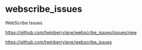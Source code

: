 # webscribe_issues
WebScribe Issues


https://github.com/twinberrylane/webscribe_issues/issues/new

https://github.com/twinberrylane/webscribe_issues
